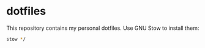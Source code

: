 # dotfiles

This repository contains my personal dotfiles. Use GNU Stow to install them:

```bash
stow */
```
